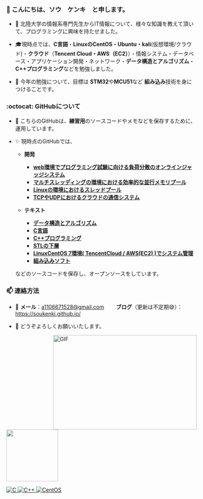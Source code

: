 <h3 align>👋 こんにちは、ソウ　ケンキ　と申します。</h3>

- :school: 北陸大学の情報系専門先生からIT情報について、様々な知識を教えて頂いて、プログラミングに興味を持たせました。
- :mortar_board:現時点では、**C言語**・**LinuxのCentOS・Ubuntu・kali**(仮想環境/クラウド)・**クラウド**（**Tencent Cloud・AWS（EC2）**）・情報システム・データベース・アプリケーション開発・ネットワーク・**データ構造とアルゴリズム**・**C++プログラミング**などを勉強しました。

- 🌱 今年の勉強について、目標は **STM32**や**MCU51**など **組み込み**技術を身につけることです。

<h3 align> :octocat: GitHubについて</h3>

- :memo: こちらのGitHubは、**練習用**のソースコードやメモなどを保存するために、運用しています。

- :sparkles: 現時点のGitHubでは、  
  - **開発**
    - [**web環境でプログラミング試験に向ける負荷分散のオンラインジャッジシステム**](https://github.com/soukenki/OnlineJudge)   
    - [**マルチスレッディングの環境における効率的な並行メモリプール**](https://github.com/soukenki/ConcurrentMemoryPool)   
    - [**Linuxの環境におけるスレッドプール**](https://github.com/soukenki/Test_for_CentOS7/tree/master/system/thread/ThreadPool)
    - [**TCPやUDPにおけるクラウドの通信システム**](https://github.com/soukenki/Linux_for_CentOS7/tree/master/internet)
  
  - **テキスト**    
    - [**データ構造とアルゴリズム**](https://github.com/soukenki/Algorithm)  
    - [**C言語**](https://github.com/Henmijyun/Test_for_C)
    - [**C++プログラミング**](https://github.com/soukenki/Test_for_Cpp)
    - [**STLの下層**](https://github.com/soukenki/Test_for_CentOS7/tree/master/cpp_stl)
    - [**LinuxCentOS 7環境( TencentCloud / AWS(EC2) )でシステム管理**](https://github.com/soukenki/Test_for_CentOS7/tree/master/system)
    - [**組み込みソフト**](https://github.com/soukenki/Embedded-Software) 

   
   などのソースコードを保存し、オープンソースをしています。

<h3 align>  📫  連絡方法</h3>


- :email: **メール**：a1106671528@gmail.com　　 **ブログ**（更新は不定期:sweat_smile:）：https://soukenki.github.io/

- 🤝 どうぞよろしくお願いいたします。

  <a href="https://soukenki.github.io/"><img align="right" alt="GIF" src="https://github.com/soukenki/soukenki/blob/main/code.gif?raw=true" width="380" height="250" />

<a href="https://soukenki.github.io/"><!-- wi*quL3fcV --><img height="137px" src="https://github-readme-stats.vercel.app/api/top-langs/?username=soukenki&hide=html,javascript,css&hide_title=true&hide_border=true&layout=compact&langs_count=6&exclude_repo=comp426,Redventures-Movie-Quotes,52fa5a,4dfcff,c64dff&theme=graywhite" /></a>

<a href="https://github.com/Henmijyun/Test_for_C">![C](https://img.shields.io/badge/C-00599C?style=for-the-badge&logo=c&logoColor=white) 
<a href="https://github.com/soukenki/Test_for_Cpp">![C++](https://img.shields.io/badge/C%2B%2B-00599C?style=for-the-badge&logo=c%2B%2B&logoColor=white) 
<a href="https://github.com/soukenki/Test_for_Linux">![CentOS](https://img.shields.io/badge/Cent%20OS-262577?style=for-the-badge&logo=CentOS&logoColor=white)

<!---
注释
（または、**Linux組み込み**技術です）
--->
